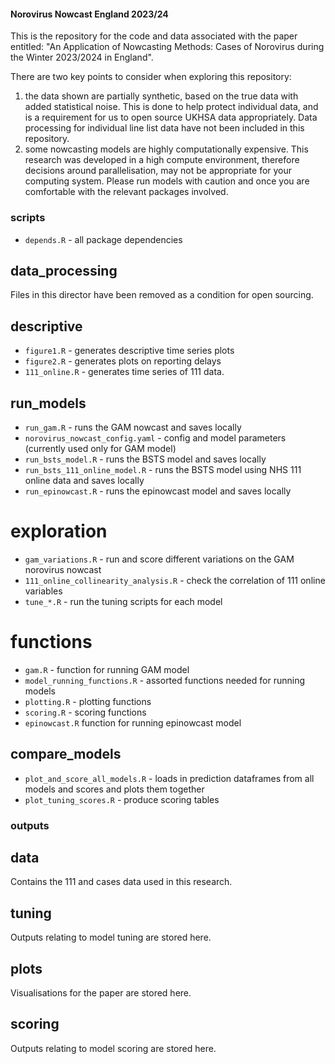 #### Norovirus Nowcast England 2023/24

This is the repository for the code and data associated with the paper entitled: "An Application of Nowcasting Methods: Cases of Norovirus during the Winter 2023/2024 in England".

There are two key points to consider when exploring this repository:

1. the data shown are partially synthetic, based on the true data with added statistical noise. This is done to help protect individual data, and is a requirement for us to open source UKHSA data appropriately. Data processing for individual line list data have not been included in this repository.
2. some nowcasting models are highly computationally expensive. This research was developed in a high compute environment, therefore decisions around parallelisation, may not be appropriate for your computing system. Please run models with caution and once you are comfortable with the relevant packages involved.



### scripts

- `depends.R` - all package dependencies

## data_processing

Files in this director have been removed as a condition for open sourcing.

## descriptive

- `figure1.R` - generates descriptive time series plots
- `figure2.R` - generates plots on reporting delays
- `111_online.R` - generates time series of 111 data.

## run_models

- `run_gam.R` - runs the GAM nowcast and saves locally
- `norovirus_nowcast_config.yaml` - config and model parameters (currently used only for GAM model)
- `run_bsts_model.R` - runs the BSTS model and saves locally
- `run_bsts_111_online_model.R` - runs the BSTS model using NHS 111 online data and saves locally
- `run_epinowcast.R` - runs the epinowcast model and saves locally

# exploration

- `gam_variations.R` - run and score different variations on the GAM norovirus nowcast
- `111_online_collinearity_analysis.R` - check the correlation of 111 online variables
- `tune_*.R` - run the tuning scripts for each model

# functions

- `gam.R` - function for running GAM model
- `model_running_functions.R` - assorted functions needed for running models
- `plotting.R` - plotting functions
- `scoring.R` - scoring functions
- `epinowcast.R` function for running epinowcast model

## compare_models

- `plot_and_score_all_models.R` - loads in prediction dataframes from all models and scores and plots them together
- `plot_tuning_scores.R` - produce scoring tables


### outputs

## data

Contains the 111 and cases data used in this research.

## tuning

Outputs relating to model tuning are stored here.

## plots

Visualisations for the paper are stored here.

## scoring

Outputs relating to model scoring are stored here.
